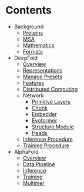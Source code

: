 # Contents

* Background
  * [Proteins](prepare/proteins.md)
  * [MSA](prepare/msa.md)
  * [Mathematics](prepare/math.md)
  * [Formats](prepare/formats.md)
* DeepFold
  * [Overview](deepfold/overview.md)
  * [Representations](deepfold/repr.md)
  * [Manage Presets](deepfold/config.md)
  * [Features](deepfold/features.md)
  * [Distributed Computing](deepfold/dist.md)
  * Network
    * [Primitive Layers](deepfold/primitives.md)
    * [Chunk](deepfold/chunk.md)
    * [Embedder](deepfold/embed.md)
    * [Evoformer](deepfold/evoformer.md)
    * [Structure Module](deepfold/sm.md)
    * [Heads](deepfold/heads.md)
  * [Inference Procedure](deepfold/predict.md)
  * [Training Procedure](deepfold/train.md)
* AlphaFold
  * [Overview](alphafold/overview.md)
  * [Data Pipeline](alphafold/features.md)
  * [Inference](alphafold/inference.md)
  * [Training](alphafold/train.md)
  * [Multimer](alphafold/multimer.md)
